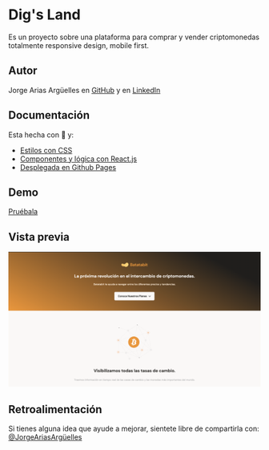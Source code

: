 # Dig's Land

Es un proyecto sobre una plataforma para comprar y vender criptomonedas totalmente responsive design, mobile first.

## Autor

Jorge Arias Argüelles en [GitHub](https://github.com/jorgearguellles) y en
[LinkedIn](https://www.linkedin.com/in/jorgeariasarguelles/)

## Documentación

Esta hecha con :green_heart: y:

- [Estilos con CSS](https://developer.mozilla.org/es/docs/Web/CSS)
- [Componentes y lógica con React.js](https://es.reactjs.org)
- [Desplegada en Github Pages](https://pages.github.com)

## Demo

[Pruébala](https://jorgearguellles.github.io/animaciones-con-CSS/)

## Vista previa

![App Screenshot](https://github.com/jorgearguellles/batatabit/blob/main/src/img/1.png)

## Retroalimentación

Si tienes alguna idea que ayude a mejorar, sientete libre de compartirla con: [@JorgeAriasArgüelles](https://www.linkedin.com/in/jorgeariasarguelles/)

